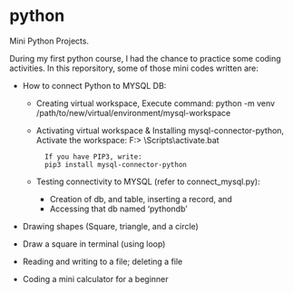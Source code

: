 # python
Mini Python Projects.

During my first python course, I had the chance to practice some coding activities. In this reporsitory, some of those mini codes written are:

- How to connect Python to MYSQL DB:
    - Creating virtual workspace,
            Execute command:
            python -m venv /path/to/new/virtual/environment/mysql-workspace

    - Activating virtual workspace & Installing mysql-connector-python,
            Activate the workspace:
            F:\> <venv>\Scripts\activate.bat

            If you have PIP3, write:
            pip3 install mysql-connector-python

    - Testing connectivity to MYSQL (refer to connect_mysql.py):
        - Creation of db, and table, inserting a record, and 
        - Accessing that db named ‘pythondb’

- Drawing shapes (Square, triangle, and a circle)

- Draw a square in terminal (using loop)

- Reading and writing to a file; deleting a file

- Coding a mini calculator for a beginner
